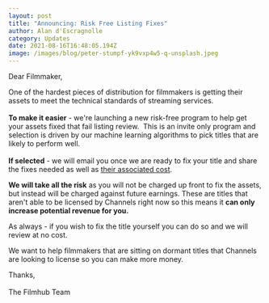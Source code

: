 ```yaml
---
layout: post
title: "Announcing: Risk Free Listing Fixes"
author: Alan d'Escragnolle
category: Updates
date: 2021-08-16T16:48:05.194Z
image: /images/blog/peter-stumpf-yk9vxp4w5-q-unsplash.jpeg
---
```



Dear ​Filmmaker,

One of the hardest pieces of distribution for filmmakers is getting their assets to meet the technical standards of streaming services.\
\
**To make it easier** - we're launching a new risk-free program to help get your assets fixed that fail listing review.  This is an invite only program and selection is driven by our machine learning algorithms to pick titles that are likely to perform well.\
\
**If selected** - we will email you once we are ready to fix your title and share the fixes needed as well as [their associated cost](http://help.filmhub.com/en/articles/5006174-paid-services-from-filmhub).

**We will take all the risk** as you will not be charged up front to fix the assets, but instead will be charged against future earnings. These are titles that aren't able to be licensed by Channels right now so this means it **can only increase potential revenue for you.** 

As always - if you wish to fix the title yourself you can do so and we will review at no cost.

We want to help filmmakers that are sitting on dormant titles that Channels are looking to license so you can make more money.

Thanks,\
\
The Filmhub Team